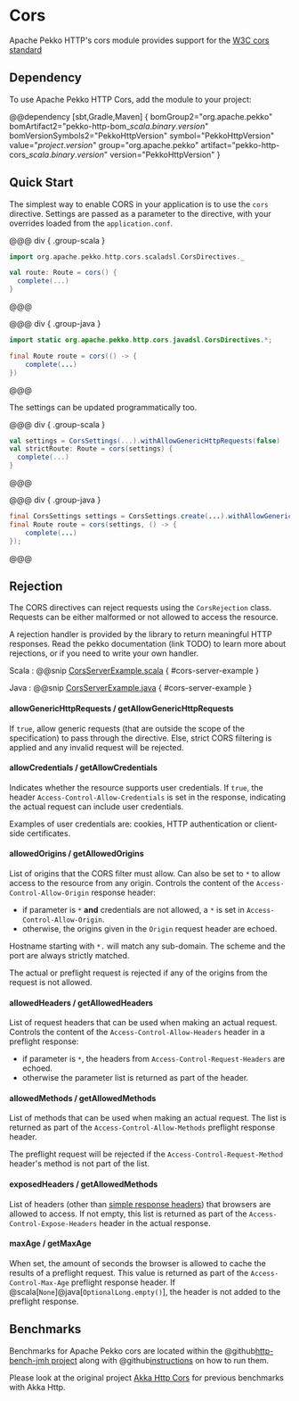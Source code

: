 # Cors

Apache Pekko HTTP's cors module provides support for the [W3C cors standard](https://www.w3.org/TR/cors/)

## Dependency

To use Apache Pekko HTTP Cors, add the module to your project:

@@dependency [sbt,Gradle,Maven] {
bomGroup2="org.apache.pekko" bomArtifact2="pekko-http-bom_$scala.binary.version$" bomVersionSymbols2="PekkoHttpVersion"
symbol="PekkoHttpVersion"
value="$project.version$"
group="org.apache.pekko"
artifact="pekko-http-cors_$scala.binary.version$"
version="PekkoHttpVersion"
}

## Quick Start
The simplest way to enable CORS in your application is to use the `cors` directive.
Settings are passed as a parameter to the directive, with your overrides loaded from the `application.conf`.

@@@ div { .group-scala }
```scala
import org.apache.pekko.http.cors.scaladsl.CorsDirectives._

val route: Route = cors() {
  complete(...)
}
```
@@@

@@@ div { .group-java }
```java
import static org.apache.pekko.http.cors.javadsl.CorsDirectives.*;

final Route route = cors(() -> {
    complete(...)
})
```
@@@

The settings can be updated programmatically too.

@@@ div { .group-scala }
```scala
val settings = CorsSettings(...).withAllowGenericHttpRequests(false)
val strictRoute: Route = cors(settings) {
  complete(...)
}
```
@@@

@@@ div { .group-java }
```java
final CorsSettings settings = CorsSettings.create(...).withAllowGenericHttpRequests(false);
final Route route = cors(settings, () -> {
    complete(...)
});
```
@@@

## Rejection
The CORS directives can reject requests using the `CorsRejection` class. Requests can be either malformed or not allowed to access the resource.

A rejection handler is provided by the library to return meaningful HTTP responses. Read the pekko documentation (link TODO) to learn more about rejections, or if you need to write your own handler.

Scala
:   @@snip [CorsServerExample.scala](/docs/src/test/scala/docs/http/scaladsl/server/cors/CorsServerExample.scala) { #cors-server-example }

Java
:   @@snip [CorsServerExample.java](/docs/src/test/java/docs/http/javadsl/server/cors/CorsServerExample.java) { #cors-server-example }

#### allowGenericHttpRequests / getAllowGenericHttpRequests
If `true`, allow generic requests (that are outside the scope of the specification) to pass through the directive. Else, strict CORS filtering is applied and any invalid request will be rejected.

#### allowCredentials / getAllowCredentials
Indicates whether the resource supports user credentials.  If `true`, the header `Access-Control-Allow-Credentials` is set in the response, indicating the actual request can include user credentials.

Examples of user credentials are: cookies, HTTP authentication or client-side certificates.

#### allowedOrigins / getAllowedOrigins
List of origins that the CORS filter must allow. Can also be set to `*` to allow access to the resource from any origin. Controls the content of the `Access-Control-Allow-Origin` response header:
* if parameter is `*` **and** credentials are not allowed, a `*` is set in `Access-Control-Allow-Origin`.
* otherwise, the origins given in the `Origin` request header are echoed.

Hostname starting with `*.` will match any sub-domain. The scheme and the port are always strictly matched.

The actual or preflight request is rejected if any of the origins from the request is not allowed.

#### allowedHeaders / getAllowedHeaders
List of request headers that can be used when making an actual request. Controls the content of the `Access-Control-Allow-Headers` header in a preflight response:
* if parameter is `*`, the headers from `Access-Control-Request-Headers` are echoed.
* otherwise the parameter list is returned as part of the header.

#### allowedMethods / getAllowedMethods
List of methods that can be used when making an actual request. The list is returned as part of the `Access-Control-Allow-Methods` preflight response header.

The preflight request will be rejected if the `Access-Control-Request-Method` header's method is not part of the list.

#### exposedHeaders / getAllowedMethods
List of headers (other than [simple response headers](https://www.w3.org/TR/cors/#simple-response-header)) that browsers are allowed to access. If not empty, this list is returned as part of the `Access-Control-Expose-Headers` header in the actual response.

#### maxAge / getMaxAge
When set, the amount of seconds the browser is allowed to cache the results of a preflight request. This value is returned as part of the `Access-Control-Max-Age` preflight response header. If @scala[`None`]@java[`OptionalLong.empty()`], the header is not added to the preflight response.

## Benchmarks

Benchmarks for Apache Pekko cors are located within the @github[http-bench-jmh project](/http-bench-jmh/src/main/scala/org/apache/pekko/http/cors/CorsBenchmark.scala) along with
@github[instructions](/http-bench-jmh/README.md) on how to run them.

Please look at the original project [Akka Http Cors](https://github.com/lomigmegard/akka-http-cors) for previous benchmarks with Akka Http.
